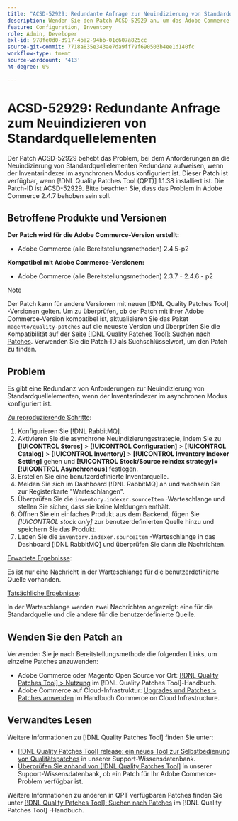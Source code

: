 ```yaml
---
title: "ACSD-52929: Redundante Anfrage zur Neuindizierung von Standardquellelementen"
description: Wenden Sie den Patch ACSD-52929 an, um das Adobe Commerce-Problem zu beheben, bei dem eine redundante Anfrage zur Neuindizierung der Standardquellelemente vorliegt, wenn der Inventarindexer im asynchronen Modus konfiguriert ist.
feature: Configuration, Inventory
role: Admin, Developer
exl-id: 978fe0d0-3917-4ba2-94bb-01c607a825cc
source-git-commit: 7718a835e343ae7da9ff79f690503b4ee1d140fc
workflow-type: tm+mt
source-wordcount: '413'
ht-degree: 0%

---
```


# ACSD-52929: Redundante Anfrage zum Neuindizieren von Standardquellelementen

Der Patch ACSD-52929 behebt das Problem, bei dem Anforderungen an die Neuindizierung von Standardquellelementen Redundanz aufweisen, wenn der Inventarindexer im asynchronen Modus konfiguriert ist. Dieser Patch ist verfügbar, wenn [!DNL Quality Patches Tool (QPT)] 1.1.38 installiert ist. Die Patch-ID ist ACSD-52929. Bitte beachten Sie, dass das Problem in Adobe Commerce 2.4.7 behoben sein soll.

## Betroffene Produkte und Versionen

**Der Patch wird für die Adobe Commerce-Version erstellt:**

* Adobe Commerce (alle Bereitstellungsmethoden) 2.4.5-p2

**Kompatibel mit Adobe Commerce-Versionen:**

* Adobe Commerce (alle Bereitstellungsmethoden) 2.3.7 - 2.4.6 - p2

>[!NOTE]
>
>Der Patch kann für andere Versionen mit neuen [!DNL Quality Patches Tool] -Versionen gelten. Um zu überprüfen, ob der Patch mit Ihrer Adobe Commerce-Version kompatibel ist, aktualisieren Sie das Paket `magento/quality-patches` auf die neueste Version und überprüfen Sie die Kompatibilität auf der Seite [[!DNL Quality Patches Tool]: Suchen nach Patches](https://experienceleague.adobe.com/tools/commerce-quality-patches/index.html). Verwenden Sie die Patch-ID als Suchschlüsselwort, um den Patch zu finden.

## Problem

Es gibt eine Redundanz von Anforderungen zur Neuindizierung von Standardquellelementen, wenn der Inventarindexer im asynchronen Modus konfiguriert ist.

<u>Zu reproduzierende Schritte</u>:

1. Konfigurieren Sie [!DNL RabbitMQ].
1. Aktivieren Sie die asynchrone Neuindizierungsstrategie, indem Sie zu **[!UICONTROL Stores]** > **[!UICONTROL Configuration]** > **[!UICONTROL Catalog]** > **[!UICONTROL Inventory]** > **[!UICONTROL Inventory Indexer Setting]** gehen und **[!UICONTROL Stock/Source reindex strategy]=[!UICONTROL Asynchronous]** festlegen.
1. Erstellen Sie eine benutzerdefinierte Inventarquelle.
1. Melden Sie sich im Dashboard [!DNL RabbitMQ] an und wechseln Sie zur Registerkarte &quot;Warteschlangen&quot;.
1. Überprüfen Sie die `inventory.indexer.sourceItem` -Warteschlange und stellen Sie sicher, dass sie keine Meldungen enthält.
1. Öffnen Sie ein einfaches Produkt aus dem Backend, fügen Sie *[!UICONTROL stock only]* zur benutzerdefinierten Quelle hinzu und speichern Sie das Produkt.
1. Laden Sie die `inventory.indexer.sourceItem` -Warteschlange in das Dashboard [!DNL RabbitMQ] und überprüfen Sie dann die Nachrichten.

<u>Erwartete Ergebnisse</u>:

Es ist nur eine Nachricht in der Warteschlange für die benutzerdefinierte Quelle vorhanden.

<u>Tatsächliche Ergebnisse</u>:

In der Warteschlange werden zwei Nachrichten angezeigt: eine für die Standardquelle und die andere für die benutzerdefinierte Quelle.

## Wenden Sie den Patch an

Verwenden Sie je nach Bereitstellungsmethode die folgenden Links, um einzelne Patches anzuwenden:

* Adobe Commerce oder Magento Open Source vor Ort: [[!DNL Quality Patches Tool] > Nutzung](https://experienceleague.adobe.com/docs/commerce-operations/tools/quality-patches-tool/usage.html) im [!DNL Quality Patches Tool]-Handbuch.
* Adobe Commerce auf Cloud-Infrastruktur: [Upgrades und Patches > Patches anwenden](https://experienceleague.adobe.com/docs/commerce-cloud-service/user-guide/develop/upgrade/apply-patches.html) im Handbuch Commerce on Cloud Infrastructure.

## Verwandtes Lesen

Weitere Informationen zu [!DNL Quality Patches Tool] finden Sie unter:

* [[!DNL Quality Patches Tool] release: ein neues Tool zur Selbstbedienung von Qualitätspatches](/help/announcements/adobe-commerce-announcements/magento-quality-patches-released-new-tool-to-self-serve-quality-patches.md) in unserer Support-Wissensdatenbank.
* [Überprüfen Sie anhand von  [!DNL Quality Patches Tool]](/help/support-tools/patches-available-in-qpt-tool/check-patch-for-magento-issue-with-magento-quality-patches.md) in unserer Support-Wissensdatenbank, ob ein Patch für Ihr Adobe Commerce-Problem verfügbar ist.

Weitere Informationen zu anderen in QPT verfügbaren Patches finden Sie unter [[!DNL Quality Patches Tool]: Suchen nach Patches](https://experienceleague.adobe.com/tools/commerce-quality-patches/index.html) im [!DNL Quality Patches Tool] -Handbuch.
